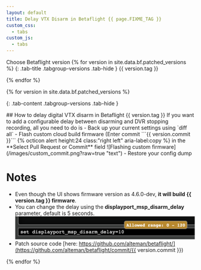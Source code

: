```yaml
---
layout: default
title: Delay VTX Disarm in Betaflight {{ page.FIXME_TAG }}
custom_css:
  - tabs
custom_js:
  - tabs
---
```

Choose Betaflight version
{% for version in site.data.bf.patched_versions %}
{: .tab-title .tabgroup-versions .tab-hide }
{{ version.tag }}

{% endfor %}

{% for version in site.data.bf.patched_versions %}

{: .tab-content .tabgroup-versions .tab-hide }
<div markdown="1">
## How to delay digital VTX disarm in Betaflight {{ version.tag }}
If you want to add a configurable delay between disarming and DVR stopping recording, all you need to do is
- Back up your current settings using `diff all`
- Flash custom cloud build firmware (Enter commit ```{{ version.commit }}``` {% octicon alert height:24 class:"right left" aria-label:copy %} in the **Select Pull Request or Commit** field
  ![Flashing custom firmware](/images/custom_commit.png?raw=true "text")
- Restore your config dump

# Notes
- Even though the UI shows firmware version as 4.6.0-dev, **it will build {{ version.tag }} firmware**.
- You can change the delay using the **displayport_msp_disarm_delay** parameter, default is 5 seconds.
    ![Flashing custom firmware](/images/cli_param.png?raw=true "text")
- Patch source code [here: https://github.com/alteman/betaflight/](https://github.com/alteman/betaflight/commit/{{ version.commit }})
</div>
{% endfor %}

